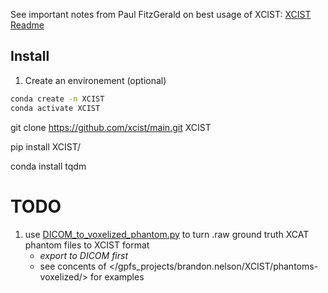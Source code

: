 
See important notes from Paul FitzGerald on best usage of XCIST: [XCIST Readme](/home/brandon.nelson/Dev/DLIR_Ped_Generalizability/XCAT/CatSim/examples/evaluation/ReadMe.txt)


## Install

1. Create an environement (optional)

```bash
conda create -n XCIST
conda activate XCIST
```

git clone https://github.com/xcist/main.git XCIST

pip install XCIST/

conda install tqdm



# TODO

1. use [DICOM_to_voxelized_phantom.py](/gpfs_projects/brandon.nelson/XCIST/phantoms-voxelized/DICOM_to_voxelized/DICOM_to_voxelized_phantom.py) to turn .raw ground truth XCAT phantom files to XCIST format
    - *export to DICOM first*
    - see concents of </gpfs_projects/brandon.nelson/XCIST/phantoms-voxelized/> for examples